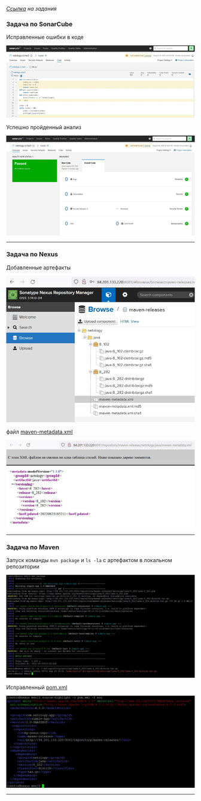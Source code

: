 _[Ссылка](https://github.com/netology-code/mnt-homeworks/tree/MNT-13/09-ci-03-cicd) на задания_

### Задача по SonarCube

Исправленные ошибки в коде

![1](./attachment/1.jpg)

Успешно пройденный анализ

![2](./attachment/2.jpg)

---

### Задача по Nexus

Добавленные артефакты

![3](./attachment/3.jpg)

файл [maven-metadata.xml](./attachment/maven-metadata.xml)

![4](./attachment/4.jpg)

---

### Задача по Maven

Запуск команды `mvn package` и `ls -la` c артефактом в локальном репозитории

![5](./attachment/5.jpg)

Исправленный [pom.xml](./attachment/pom.xml)

![6](./attachment/6.jpg)

---